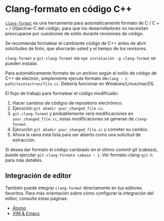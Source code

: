 # Clang-formato en código C++

[`clang-format`](http://clang.llvm.org/docs/ClangFormat.html) es una herramienta para automáticamente formato de C / C + + / Objective-C del código, para que los desarrolladores no necesitan preocuparse por cuestiones de estilo durante revisiones de código.

Se recomienda formatear el cambiante código de C++ antes de abrir solicitudes de tirón, que ahorrarán usted y el tiempo de los revisores.

`clang-format` y `git-clang-format` via `npm instalación -g clang-format` se pueden instalar.

Para automáticamente formato de un archivo según el estilo de código de C++ de electrón, simplemente ejecute formato de`clang - i path/to/electron/file.cc`. Debería funcionar en Windows/Linux/macOS.

El flujo de trabajo para formatear el código modificado:

  1. Hacer cambios de códigos de repositorio electrónico.
  2. Ejecución `git añadir your_changed_file.cc`.
  3. `git-clang-format` y probablemente verá modificaciones en `your_changed_file.cc`, estas modificaciones se generan de `clang-format`.
  4. Ejecución `git añadir your_changed_file.cc` y cometer su cambio.
  5. Ahora la rama está lista para ser abierto como una solicitud de extracción.

Si desea dar formato el código cambiado en el último commit git (cabeza), puede ejecutar `git-clang-formato cabeza ~ 1`. Ver formato-clang-`git-h` para más detalles.

## Integración de editor

También puede integrar `clang-format` directamente en tus editores favoritos. Para más orientación sobre cómo configurar la integración del editor, consulte estas páginas:

- [Átomo](https://atom.io/packages/clang-format)
- [VIM & Emacs](http://clang.llvm.org/docs/ClangFormat.html#vim-integration)